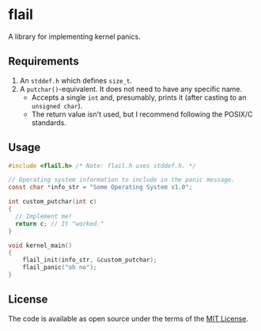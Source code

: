 # flail

A library for implementing kernel panics.

## Requirements

1. An `stddef.h` which defines `size_t`.
2. A `putchar()`-equivalent. It does not need to have any specific name.
   * Accepts a single `int` and, presumably, prints it (after casting to an `unsigned char`).
   * The return value isn't used, but I recommend following the POSIX/C standards.

## Usage

```c
#include <flail.h> /* Note: flail.h uses stddef.h. */

// Operating system information to include in the panic message.
const char *info_str = "Some Operating System v1.0";

int custom_putchar(int c)
{
  // Implement me!
  return c; // It "worked."
}

void kernel_main()
{
    flail_init(info_str, &custom_putchar);
    flail_panic("oh no");
}
```

## License

The code is available as open source under the terms of the [MIT License](https://opensource.org/licenses/MIT).
